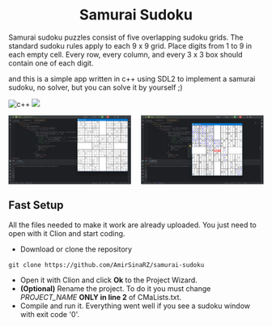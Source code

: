 <p align="center">
  <h1 align="center">Samurai Sudoku</h1>
</p>

<p align="left">
 Samurai sudoku puzzles consist of five overlapping sudoku grids. The standard sudoku rules apply to each 9 x 9 grid. Place digits from 1 to 9 in each empty cell. Every row, every column, and every 3 x 3 box should contain one of each digit.

and this is a simple app written in c++ using SDL2 to implement a samurai sudoku, no solver, but you can solve it by yourself ;)
</p>


![c++](https://img.shields.io/badge/v11W64-pink?style=for-the-badge&logo=cplusplus&logoColor=black)
<img width="60" src="https://cdn.jsdelivr.net/gh/devicons/devicon@latest/icons/clion/clion-original.svg" />


<div align="center" style="width:100%;display:flex;justify-content:space-between;">
<img width="48%" src="/Screenshot%202025-02-07%20044516.png" align="center" alt="screenshot" />
<img width="48%" src="/Screenshot 2025-02-07 045440.png" align="center" alt="screenshot" />
</div>

## Fast Setup
All the files needed to make it work are already uploaded. You just need to open with it Clion and start coding.

* Download or clone the repository

```
git clone https://github.com/AmirSinaRZ/samurai-sudoku
```

* Open it with Clion and click **Ok** to the Project Wizard.
* **(Optional)** Rename the project. To do it you must change _PROJECT_NAME_ **ONLY in line 2** of CMaLists.txt.
* Compile and run it. Everything went well if you see a sudoku window with exit code '0'.
